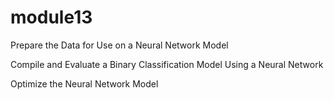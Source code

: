 # module13

Prepare the Data for Use on a Neural Network Model

Compile and Evaluate a Binary Classification Model Using a Neural Network

Optimize the Neural Network Model

